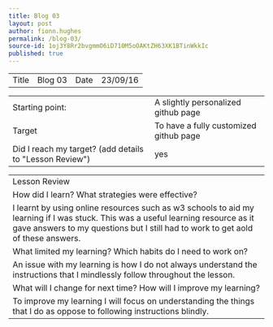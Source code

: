 ```yaml
---
title: Blog 03
layout: post
author: fionn.hughes
permalink: /blog-03/
source-id: 1oj3Y8Rr2bvgmmO6iD710M5oOAKtZH63XK1BTinWkkIc
published: true
---
```

<table>
  <tr>
    <td>Title</td>
    <td>Blog 03
</td>
    <td>Date</td>
    <td>23/09/16</td>
  </tr>
</table>


<table>
  <tr>
    <td>Starting point:</td>
    <td>A slightly personalized github page</td>
  </tr>
  <tr>
    <td>Target</td>
    <td>To have a fully customized github page</td>
  </tr>
  <tr>
    <td>Did I reach my target? 
(add details to "Lesson Review")</td>
    <td> yes</td>
  </tr>
</table>


<table>
  <tr>
    <td>Lesson Review</td>
  </tr>
  <tr>
    <td>How did I learn? What strategies were effective? </td>
  </tr>
  <tr>
    <td>I learnt by using online resources such as w3 schools to aid my learning if I was stuck. This was a useful learning resource as it gave answers to my questions but I still had to work to get aold of these answers.</td>
  </tr>
  <tr>
    <td>What limited my learning? Which habits do I need to work on?
</td>
  </tr>
  <tr>
    <td>An issue with my learning is how I do not always understand the instructions that I mindlessly follow throughout the lesson.</td>
  </tr>
  <tr>
    <td>What will I change for next time? How will I improve my learning?</td>
  </tr>
  <tr>
    <td>To improve my learning I will focus on understanding the things that I do as oppose to following instructions blindly.</td>
  </tr>
</table>


